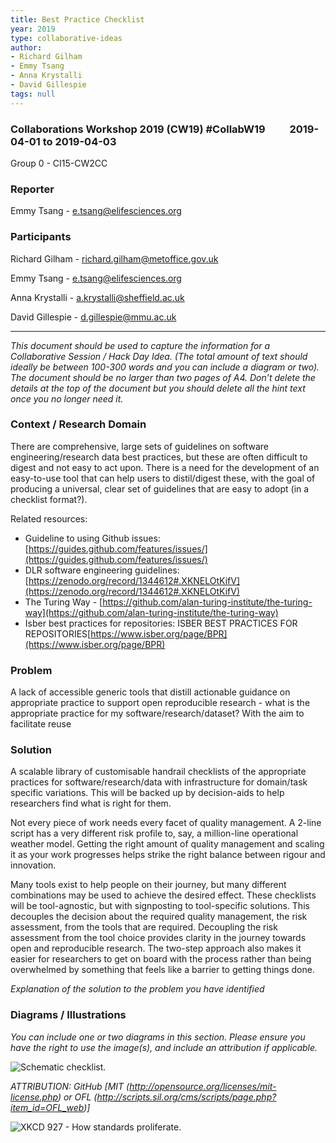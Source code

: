 ```yaml
---
title: Best Practice Checklist
year: 2019
type: collaborative-ideas
author:
- Richard Gilham
- Emmy Tsang
- Anna Krystalli
- David Gillespie
tags: null
---
```


### Collaborations Workshop 2019 (CW19) #CollabW19          2019-04-01 to 2019-04-03

Group 0 - CI15-CW2CC

### **Reporter**

Emmy Tsang - e.tsang@elifesciences.org


### **Participants**

Richard Gilham - [richard.gilham@metoffice.gov.uk](mailto:richard.gilham@metoffice.gov.uk)

Emmy Tsang - [e.tsang@elifesciences.org](mailto:e.tsang@elifesciences.org)

Anna Krystalli - [a.krystalli@sheffield.ac.uk](mailto:a.krystalli@sheffield.ac.uk)

David Gillespie - [d.gillespie@mmu.ac.uk](mailto:d.gillespie@mmu.ac.uk)



---


_This document should be used to capture the information for a Collaborative Session / Hack Day Idea. (The total amount of text should ideally be between 100-300 words and you can include a diagram or two). The document should be no larger than two pages of A4. Don’t delete the details at the top of the document but you should delete all the hint text once you no longer need it._


### **Context / Research Domain**

There are comprehensive, large sets of guidelines on software engineering/research data best practices, but these are often difficult to digest and not easy to act upon. There is a need for the development of an easy-to-use tool that can help users to distil/digest these, with the goal of producing a universal, clear set of guidelines that are easy to adopt (in a checklist format?).

Related resources:



*   Guideline to using Github issues: [https://guides.github.com/features/issues/](https://guides.github.com/features/issues/)
*   DLR software engineering guidelines: [https://zenodo.org/record/1344612#.XKNELOtKifV](https://zenodo.org/record/1344612#.XKNELOtKifV)
*   The Turing Way - [https://github.com/alan-turing-institute/the-turing-way](https://github.com/alan-turing-institute/the-turing-way)
*   Isber best practices for repositories: ISBER BEST PRACTICES FOR REPOSITORIES[https://www.isber.org/page/BPR](https://www.isber.org/page/BPR)


### **Problem**

A lack of accessible generic tools that distill actionable guidance on appropriate practice to support open reproducible research -  what is the appropriate practice for my software/research/dataset? With the aim to facilitate reuse


### **Solution**

A scalable library of customisable handrail checklists of the appropriate practices for software/research/data with infrastructure for domain/task specific variations. This will be backed up by decision-aids to help researchers find what is right for them.

Not every piece of work needs every facet of quality management. A 2-line script has a very different risk profile to, say, a million-line operational weather model. Getting the right amount of quality management and scaling it as your work progresses helps strike the right balance between rigour and innovation.

Many tools exist to help people on their journey, but many different combinations may be used to achieve the desired effect. These checklists will be tool-agnostic, but with signposting to tool-specific solutions. This decouples the decision about the required quality management, the risk assessment, from the tools that are required. Decoupling the risk assessment from the tool choice provides clarity in the journey towards open and reproducible research. The two-step approach also makes it easier for researchers to get on board with the process rather than being overwhelmed by something that feels like a barrier to getting things done.

_Explanation of the solution to the problem you have identified_


### **Diagrams / Illustrations**

_You can include one or two diagrams in this section. Please ensure you have the right to use the image(s), and include an attribution if applicable._




![Schematic checklist.](../images/cw19-tick.jpg)


_ATTRIBUTION: GitHub [MIT (http://opensource.org/licenses/mit-license.php) or OFL (http://scripts.sil.org/cms/scripts/page.php?item_id=OFL_web)]_




![XKCD 927 - How standards proliferate.](../images/cw19-xkcd927.jpg)


